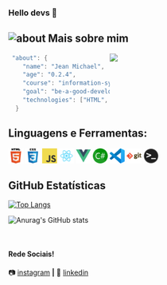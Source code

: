 ### Hello devs 👋


## <img width="45" alt="about" src="https://image.flaticon.com/icons/png/512/1458/1458201.png"> Mais sobre mim



<img align="right" width="300" src="https://media.giphy.com/media/13UZisxBxkjPwI/giphy.gif" />




```kotlin
 "about": {
    "name": "Jean Michael",
    "age": "0.2.4",
    "course": "information-systems",
    "goal": "be-a-good-developer",
    "technologies": ["HTML", "CSS", "JavaScript", "ReactJS", "VueJS", "C#"]
  }
```

## **Linguagens e Ferramentas:**  




<code><img height="30" src="https://raw.githubusercontent.com/github/explore/80688e429a7d4ef2fca1e82350fe8e3517d3494d/topics/html/html.png"></code>
<code><img height="30" src="https://raw.githubusercontent.com/github/explore/80688e429a7d4ef2fca1e82350fe8e3517d3494d/topics/css/css.png"></code>
<code><img height="30" src="https://raw.githubusercontent.com/github/explore/80688e429a7d4ef2fca1e82350fe8e3517d3494d/topics/javascript/javascript.png"></code>
<code><img height="30" src="https://raw.githubusercontent.com/github/explore/80688e429a7d4ef2fca1e82350fe8e3517d3494d/topics/react/react.png"></code>
<code><img height="30" src="https://raw.githubusercontent.com/github/explore/80688e429a7d4ef2fca1e82350fe8e3517d3494d/topics/vue/vue.png"></code>
<code><img height="30" src="https://raw.githubusercontent.com/github/explore/80688e429a7d4ef2fca1e82350fe8e3517d3494d/topics/csharp/csharp.png"></code>
<code><img height="30" src="https://raw.githubusercontent.com/github/explore/80688e429a7d4ef2fca1e82350fe8e3517d3494d/topics/visual-studio-code/visual-studio-code.png"></code>
<code><img height="30" src="https://raw.githubusercontent.com/github/explore/80688e429a7d4ef2fca1e82350fe8e3517d3494d/topics/git/git.png"></code>
<code><img height="30" src="https://raw.githubusercontent.com/github/explore/80688e429a7d4ef2fca1e82350fe8e3517d3494d/topics/terminal/terminal.png"></code>




## **GitHub Estatísticas**

[![Top Langs](https://github-readme-stats.vercel.app/api/top-langs/?username=J3anMichael&layout=compact)](https://github.com/J3anMichael/github-readme-stats)

![Anurag's GitHub stats](https://github-readme-stats.vercel.app/api?username=J3anMichael&show_icons=true&theme=normal)



[instagram]: https://www.instagram.com/https.j3an_michael/
[linkedin]: https://www.linkedin.com/in/j3anmichael/
<br>

#### Rede Sociais!

📷 [instagram][instagram] **|** 
👔 [linkedin][linkedin]
